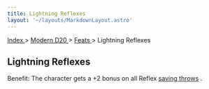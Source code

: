 ```yaml
---
title: Lightning Reflexes
layout: '~/layouts/MarkdownLayout.astro'
---
```


[ Index ](/) > [ Modern D20 ](/modern.d20.srd) > [ Feats ](/modern.d20.srd/feats) > Lightning Reflexes

##  Lightning Reflexes

Benefit: The character gets a +2 bonus on all Reflex [ saving throws](/modern.d20.srd/basics/saving.throws) .

